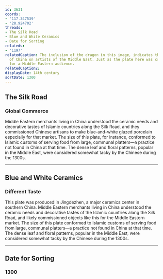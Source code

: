 ```yaml
---
id: 3631
coords:
- '117.347539'
- '28.924702'
threads:
- The Silk Road
- Blue and White Ceramics
- Date for Sorting
relateds:
- '1197'
relatedCaption: The inclusion of the dragon in this image, indicates the influence
  of China on artists of the Middle East. Just as the plate here was created in China
  for a Middle Eastern audience.
relatedCaption2: 
displayDate: 14th century
sortDate: 1300
---
```


## The Silk Road

### Global Commerce

Middle Eastern merchants living in China understood the ceramic needs and decorative tastes of Islamic countries along the Silk Road, and they commissioned Chinese artisans to make blue-and-white glazed porcelain especially for that market. The size of this plate, for instance, conformed to Islamic customs of serving food from large, communal platters—a practice not found in China at that time. The dense leaf and floral patterns, popular in the Middle East, were considered somewhat tacky by the Chinese during the 1300s.

* * *

## Blue and White Ceramics

### Different Taste

This plate was produced in Jingdezhen, a major ceramics center in southern China. Middle Eastern merchants living in China understood the ceramic needs and decorative tastes of the Islamic countries along the Silk Road, and likely commissioned objects like this for the Middle Eastern market. The size of this plate conformed to Islamic customs of serving food from large, communal platters—a practice not found in China at that time. The dense leaf and floral patterns, popular in the Middle East, were considered somewhat tacky by the Chinese during the 1300s.

* * *

## Date for Sorting

### 1300
